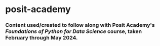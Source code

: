# posit-academy

### Content used/created to follow along with Posit Academy's *Foundations of Python for Data Science* course, taken February through May 2024.